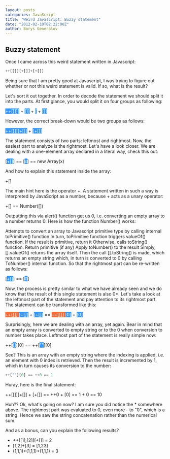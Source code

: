 ```yaml
---
layout: posts
categories: JavaScript
title: "Weird Javascript: Buzzy statement"
date: "2012-02-10T02:22:00Z"
author: Borys Generalov
---
```


## Buzzy statement

Once I came across this weird statement written in Javascript:

```Javascript
++[[]][+[]]+[+[]]
```

Being sure that I am pretty good at Javascript, I was trying to figure out whether or not this weird statement is valid. If so, what is the result?

Let's sort it out together. In order to decode the statement we should split it into the parts. At first glance, you would split it on four groups as following:

<span style="background-color: #3598ff; color:#fff">++[[]][</span> + <span style="background-color: #3598ff; color:#fff">[]]</span> + <span style="background-color: #3598ff; color:#fff"> [</span> + <span style="background-color: #3598ff; color:#fff"> []] </span>

However, the correct break-down would be two groups as follows:

<span style="background-color: #3598ff; color:#fff">++[[]][+[]]</span> + <span style="background-color: #3598ff; color:#fff">[+[]]</span>

The statement consists of two parts: leftmost and rightmost. Now, the easiest part to analyze is the rightmost. Let's have a look closer. We are dealing with a one-element array declared in a literal way, check this out:

[<span style="background-color: #3598ff; color:#fff">+[]</span>] == [<span style="background-color: #3598ff; color:#fff">x</span>] == new Array(x)

And how to explain this statement inside the array:

+[]

The main hint here is the operator +. A statement written in such a way is interpreted by JavaScript as a number, because + acts as a unary operator:

+[] == Number([])

Outputting this via alert() function get us 0, i.e. converting an empty array to a number returns 0. Here is how the function Number() works:

Attempts to convert an array to Javascript primitive type by calling internal toPrimitive() function
In turn, toPrimitive function triggers valueOf() function. If the result is primitive, return it
Otherwise, calls toString() function. Return primitive (if any)
Apply toNumber() to the result
Simply, [].valueOf() returns the array itself. Then the call [].toString() is made, which returns an empty string which, in turn is converted to 0 by calling ToNumber() internal function. So that the rightmost part can be re-written as follows:

[<span style="background-color: #3598ff; color:#fff">+[]</span>] == [<span style="background-color: #3598ff; color:#fff">0</span>]

Now, the process is pretty similar to what we have already seen and we do know that the result of this single statement is also 0*. Let's take a look at the leftmost part of the statement and pay attention to its rightmost part. The statement can be transformed like this:

<span style="background-color: #ff6a35; color:#fff">++[[]] </span> <span style="background-color: #3598ff; color:#fff">[+[]]</span> + <span style="background-color: #3598ff; color:#fff">[+[]]</span> == <span style="background-color: #ff6a35; color:#fff">++[[]] </span> <span style="background-color: #3598ff; color:#fff">[0]</span> + <span style="background-color: #3598ff; color:#fff">[0]</span>

Surprisingly, here we are dealing with an array, yet again. Bear in mind that an empty array is converted to empty string or to the 0 when conversion to number takes place. Leftmost part of the statement is really simple now:

++[<span style="background-color: #3598ff; color:#fff">[]</span>][0] == ++[<span style="background-color: #3598ff; color:#fff">""</span>][0]

See? This is an array with an empty string where the indexing is applied, i.e. an element with 0 index is retrieved. Then the result is incremented by 1, which in turn causes its conversion to the number:

```Javascript
++[""][0] == ++0 == 1
```

Huray, here is the final statement:

++[[]][+[]] + [+[]] == ++0 + [0] == 1 + 0 == 10

Huh?? Ok, what's going on now? I am sure you did notice the * somewhere above. The rightmost part was evaluated to 0, even more - to "0", which is a string. Hence we saw the string concatenation rather than the numerical sum.

And as a bonus, can you explain the following results?

* ++[[1],[2]][+[]] = 2
* [1,2]+[3] = [1,23]
* (1,1,1)+(1,1,1)+(1,1,1) = 3
